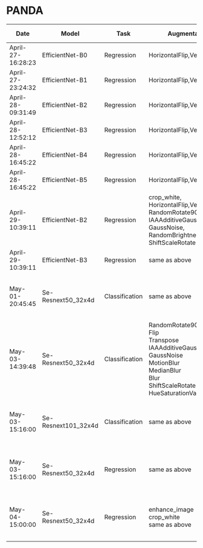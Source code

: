 # PANDA

|Date|Model| Task |Augmentation |Image Size| Iuput Size |Validation | LB |
|----|-----|------|------|------------|------------|-----------|----|
|April-27-16:28:23|EfficientNet-B0|Regression|HorizontalFlip,VerticalFlip|384 * 384|16|0.7287| 0.64
|April-27-23:24:32|EfficientNet-B1|Regression|HorizontalFlip,VerticalFlip|384 * 384|16|0.7588| 0.62
|April-28-09:31:49|EfficientNet-B2|Regression|HorizontalFlip,VerticalFlip|384 * 384|16|0.7486| 0.65 
|April-28-12:52:12|EfficientNet-B3|Regression|HorizontalFlip,VerticalFlip|384 * 384|16|0.7571| 0.64
|April-28-16:45:22|EfficientNet-B4|Regression|HorizontalFlip,VerticalFlip|384 * 384|16|0.7468| 0.63
|April-28-16:45:22|EfficientNet-B5|Regression|HorizontalFlip,VerticalFlip|384 * 384|16|0.7475| 0.63
|April-29-10:39:11|EfficientNet-B2|Regression|crop_white, <br>HorizontalFlip,VerticalFlip,<br>RandomRotate90,<br>IAAAdditiveGaussianNoise,<br>GaussNoise,<br>RandomBrightnessContrast,<br>ShiftScaleRotate|512 * 512|16|0.8088|0.70
|April-29-10:39:11|EfficientNet-B3|Regression|same as above|512 * 512|16|0.7881|0.65|
|May-01-20:45:45|Se-Resnext50_32x4d|Classification|same as above|tile size: 128, num tiles: 12|24|0.8209|0.76|
|May-03-14:39:48|Se-Resnext50_32x4d|Classification|RandomRotate90<br>Flip<br>Transpose<br>IAAAdditiveGaussianNoise<br>GaussNoise<br>MotionBlur<br>MedianBlur<br>Blur<br>ShiftScaleRotate<br>HueSaturationValue|tile size: 128, num tiles: 12|24|0.8070,0.7898,0.8294,0.8203,0.8051|0.77|
|May-03-15:16:00|Se-Resnext101_32x4d|Classification|same as above|tile size: 128, num tiles: 12|16|0.8030,0.7784,0.8197,0.8072,0.8021|0.76|
|May-03-15:16:00|Se-Resnext50_32x4d|Regression|same as above|tile size: 128, num tiles: 12|16|0.8097,0.7955,0.8214,0.8179,0.7873|0.79|
|May-04-15:00:00|Se-Resnext50_32x4d|Regression|enhance_image<br>crop_white<br>same as above|tile size: 128, num tiles: 12|16|0.8097,0.7955,0.8214,0.8179,0.7873|0.79|